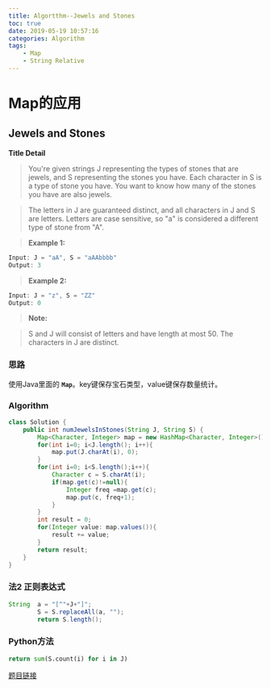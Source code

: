 ```yaml
---
title: Algortthm--Jewels and Stones
toc: true
date: 2019-05-19 10:57:16
categories: Algorithm
tags: 
    - Map  
    - String Relative
---
```


# **Map的应用**

## **Jewels and Stones**

**Title Detail**

>You're given strings J representing the types of stones that are jewels, and S representing the stones you have.  Each character in S is a type of stone you have.  You want to know how many of the stones you have are also jewels.

>The letters in J are guaranteed distinct, and all characters in J and S are letters. Letters are case sensitive, so "a" is considered a different type of stone from "A".

>**Example 1:**
```Java
Input: J = "aA", S = "aAAbbbb"
Output: 3
```
>**Example 2:**
```Java
Input: J = "z", S = "ZZ"
Output: 0
```
>**Note:**

>S and J will consist of letters and have length at most 50.
>The characters in J are distinct.

### 思路

使用Java里面的 **`Map`**。key键保存宝石类型，value键保存数量统计。

### Algorithm

```Java
class Solution {
    public int numJewelsInStones(String J, String S) {
        Map<Character, Integer> map = new HashMap<Character, Integer>();
        for(int i=0; i<J.length(); i++){
            map.put(J.charAt(i), 0);
        }
        for(int i=0; i<S.length();i++){
            Character c = S.charAt(i);
            if(map.get(c)!=null){
                Integer freq =map.get(c);
                map.put(c, freq+1);
            }
        }
        int result = 0;
        for(Integer value: map.values()){
            result += value;
        }
        return result;
    }
}
```

### **法2 正则表达式**

```Java
String  a = "[^"+J+"]";
        S = S.replaceAll(a, "");
        return S.length();
```



### **Python方法**

```Python
return sum(S.count(i) for i in J)
```

[题目链接](https://leetcode-cn.com/problems/jewels-and-stones/)